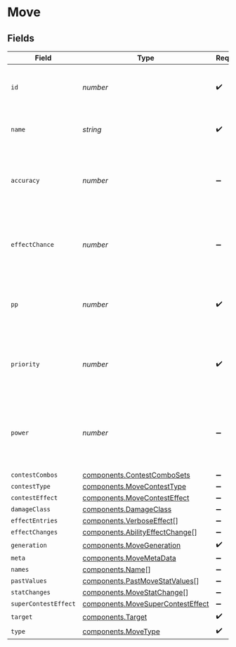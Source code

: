 # Move


## Fields

| Field                                                                                  | Type                                                                                   | Required                                                                               | Description                                                                            |
| -------------------------------------------------------------------------------------- | -------------------------------------------------------------------------------------- | -------------------------------------------------------------------------------------- | -------------------------------------------------------------------------------------- |
| `id`                                                                                   | *number*                                                                               | :heavy_check_mark:                                                                     | The identifier for this move resource                                                  |
| `name`                                                                                 | *string*                                                                               | :heavy_check_mark:                                                                     | The name for this move resource                                                        |
| `accuracy`                                                                             | *number*                                                                               | :heavy_minus_sign:                                                                     | The percent value of how likely this move is to be successful                          |
| `effectChance`                                                                         | *number*                                                                               | :heavy_minus_sign:                                                                     | The percent value of the additional effects this move has occuring                     |
| `pp`                                                                                   | *number*                                                                               | :heavy_check_mark:                                                                     | Power points. The number of times this move can be used                                |
| `priority`                                                                             | *number*                                                                               | :heavy_check_mark:                                                                     | A value of 0 means this move goes last in the turn, and 1 means it goes first          |
| `power`                                                                                | *number*                                                                               | :heavy_minus_sign:                                                                     | The base power of this move with a value of 0 if it does not have a base power         |
| `contestCombos`                                                                        | [components.ContestComboSets](../../models/components/contestcombosets.md)             | :heavy_minus_sign:                                                                     | N/A                                                                                    |
| `contestType`                                                                          | [components.MoveContestType](../../models/components/movecontesttype.md)               | :heavy_minus_sign:                                                                     | N/A                                                                                    |
| `contestEffect`                                                                        | [components.MoveContestEffect](../../models/components/movecontesteffect.md)           | :heavy_minus_sign:                                                                     | N/A                                                                                    |
| `damageClass`                                                                          | [components.DamageClass](../../models/components/damageclass.md)                       | :heavy_minus_sign:                                                                     | N/A                                                                                    |
| `effectEntries`                                                                        | [components.VerboseEffect](../../models/components/verboseeffect.md)[]                 | :heavy_minus_sign:                                                                     | N/A                                                                                    |
| `effectChanges`                                                                        | [components.AbilityEffectChange](../../models/components/abilityeffectchange.md)[]     | :heavy_minus_sign:                                                                     | N/A                                                                                    |
| `generation`                                                                           | [components.MoveGeneration](../../models/components/movegeneration.md)                 | :heavy_check_mark:                                                                     | N/A                                                                                    |
| `meta`                                                                                 | [components.MoveMetaData](../../models/components/movemetadata.md)                     | :heavy_minus_sign:                                                                     | N/A                                                                                    |
| `names`                                                                                | [components.Name](../../models/components/name.md)[]                                   | :heavy_minus_sign:                                                                     | N/A                                                                                    |
| `pastValues`                                                                           | [components.PastMoveStatValues](../../models/components/pastmovestatvalues.md)[]       | :heavy_minus_sign:                                                                     | N/A                                                                                    |
| `statChanges`                                                                          | [components.MoveStatChange](../../models/components/movestatchange.md)[]               | :heavy_minus_sign:                                                                     | N/A                                                                                    |
| `superContestEffect`                                                                   | [components.MoveSuperContestEffect](../../models/components/movesupercontesteffect.md) | :heavy_minus_sign:                                                                     | N/A                                                                                    |
| `target`                                                                               | [components.Target](../../models/components/target.md)                                 | :heavy_check_mark:                                                                     | N/A                                                                                    |
| `type`                                                                                 | [components.MoveType](../../models/components/movetype.md)                             | :heavy_check_mark:                                                                     | N/A                                                                                    |